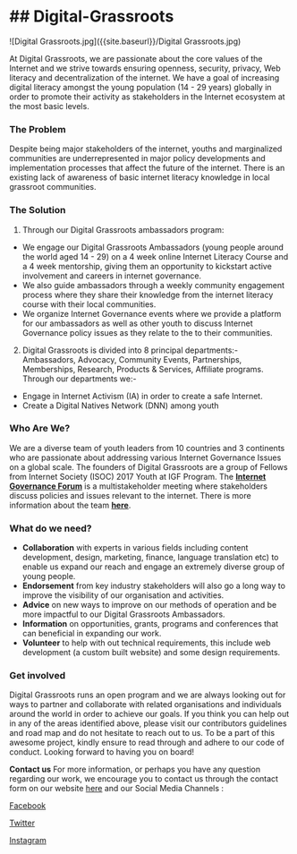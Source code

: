 #                                            ## **Digital-Grassroots**

    



![Digital Grassroots.jpg]({{site.baseurl}}/Digital Grassroots.jpg)


At Digital Grassroots, we are passionate about the core values of the Internet and we strive towards ensuring openness, security, privacy, Web literacy and decentralization of the internet.
We have a goal of increasing digital literacy amongst the young population (14 - 29 years) globally in order to promote their activity as stakeholders in the Internet ecosystem at the most basic levels.

### **The Problem**

Despite being major stakeholders of the internet, youths and marginalized communities are underrepresented in major policy developments and implementation processes that affect the future of the internet.
There is an existing lack of awareness of basic internet literacy knowledge in local grassroot communities.

### **The Solution**

1. Through our Digital Grassroots ambassadors program:
-  We engage our Digital Grassroots Ambassadors (young people around the world aged 14 - 29) on a 4 week online Internet Literacy Course and a 4 week mentorship, giving them an opportunity to kickstart active involvement and careers in internet governance. 
-  We also guide ambassadors through a weekly community engagement process where they share their knowledge from the internet literacy course with their local communities.
-  We organize Internet Governance events where we provide a platform for our ambassadors as well as other youth to discuss Internet Governance policy issues as they relate to the to their communities.


 2. Digital Grassroots is divided into 8 principal departments:- Ambassadors, Advocacy, Community Events, Partnerships, Memberships, Research, Products & Services, Affiliate programs.
Through our departments we:-
- Engage in Internet Activism (IA) in order to create a safe Internet.
- Create a Digital Natives Network (DNN) among youth


### **Who Are We?**

We are a diverse team of youth leaders from 10 countries and 3 continents who are passionate about addressing various Internet Governance Issues on a global scale.
The founders of Digital Grassroots are a group of Fellows from Internet Society (ISOC) 2017 Youth at IGF Program. The [**Internet Governance Forum**](https://www.intgovforum.org/multilingual/) is a multistakeholder meeting where stakeholders discuss policies and issues relevant to the internet. There is more information about the team [**here**](https://www.digitalgrassroots.org/p/management.html). 


### **What do we need?**

- **Collaboration** with experts in various fields including content development, design, marketing, finance, language translation etc) to enable us expand our reach and engage an extremely diverse group of young people. 
- **Endorsement** from key industry stakeholders will also go a long way to improve the visibility of our organisation and activities. 
- **Advice** on new ways to improve on our methods of operation and be more impactful to our Digital Grassroots Ambassadors. 
- **Information** on opportunities, grants, programs and conferences that can beneficial in expanding our work. 
- **Volunteer** to help with out technical requirements, this include web development (a custom built website) and some design requirements.
 

### **Get involved** 
Digital Grassroots runs an open program and we are always looking out for ways to partner and collaborate with related organisations and individuals around the world in order to achieve our goals. If you think you can help out in any of the areas identified above, please visit our contributors guidelines and road map and do not hesitate to reach out to us. To be a part of this awesome project, kindly ensure to read through and adhere to our code of conduct.
Looking forward to having you on board!



**Contact us**
For more information, or perhaps you have any question regarding our work, we encourage you to contact us through the contact form on our website [here]( www.digitalgrassroots.org ) 
and our Social Media Channels :

[Facebook](https://www.facebook.com/digitalgrassroots/)

[Twitter](https://twitter.com/digigrassroots?lang=en)

[Instagram](https://www.instagram.com/digitalgrassroots/?hl=en)

